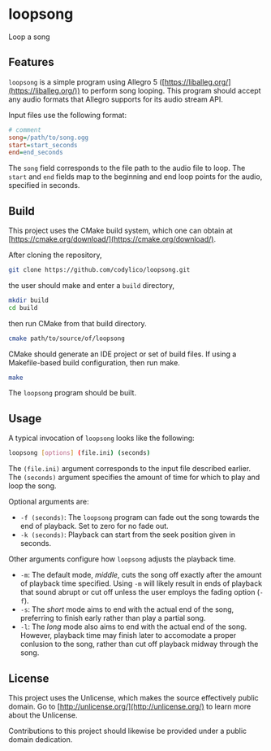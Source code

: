 # loopsong
Loop a song

## Features
`loopsong` is a simple program using Allegro 5 ([https://liballeg.org/](https://liballeg.org/))
to perform song looping.
This program should accept any audio formats that Allegro supports for
its audio stream API.

Input files use the following format:
```ini
# comment
song=/path/to/song.ogg
start=start_seconds
end=end_seconds
```
The `song` field corresponds to the file path to the audio file to loop.
The `start` and `end` fields map to the beginning and end loop points
for the audio, specified in seconds.

## Build

This project uses the CMake build system, which one can obtain at
[https://cmake.org/download/](https://cmake.org/download/).

After cloning the repository,
```bash
git clone https://github.com/codylico/loopsong.git
```

the user should make and enter a `build` directory,
```bash
mkdir build
cd build
```

then run CMake from that build directory.
```bash
cmake path/to/source/of/loopsong
```

CMake should generate an IDE project or set of build files.
If using a Makefile-based build configuration, then run make.
```bash
make
```

The `loopsong` program should be built.

## Usage

A typical invocation of `loopsong` looks like the following:

```bash
loopsong [options] (file.ini) (seconds)
```

The `(file.ini)` argument corresponds to the input file described
earlier. The `(seconds)` argument specifies the amount of time
for which to play and loop the song.

Optional arguments are:
+ `-f (seconds)`: The `loopsong` program can fade out the song
  towards the end of playback. Set to zero for no fade out.
+ `-k (seconds)`: Playback can start from the seek position
  given in seconds.

Other arguments configure how `loopsong` adjusts the playback time.
+ `-m`: The default mode, _middle_, cuts the song off exactly after
  the amount of playback time specified. Using `-m` will likely result
  in ends of playback that sound abrupt or cut off unless the user
  employs the fading option (`-f`).
+ `-s`: The _short_ mode aims to end with the actual end of the song,
  preferring to finish early rather than play a partial song.
+ `-l`: The _long_ mode also aims to end with the actual end of the song.
  However, playback time may finish later to accomodate a proper
  conlusion to the song, rather than cut off playback midway through
  the song.

## License

This project uses the Unlicense, which makes the source effectively
public domain. Go to [http://unlicense.org/](http://unlicense.org/)
to learn more about the Unlicense.

Contributions to this project should likewise be provided under a
public domain dedication.
